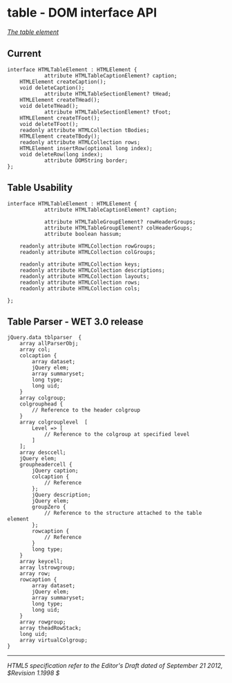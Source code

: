 table - DOM interface API
=======================

_[The table element](http://dev.w3.org/html5/spec/the-table-element.html#the-table-element)_

## Current 

	interface HTMLTableElement : HTMLElement {
				attribute HTMLTableCaptionElement? caption;
		HTMLElement createCaption();
		void deleteCaption();
				attribute HTMLTableSectionElement? tHead;
		HTMLElement createTHead();
		void deleteTHead();
				attribute HTMLTableSectionElement? tFoot;
		HTMLElement createTFoot();
		void deleteTFoot();
		readonly attribute HTMLCollection tBodies;
		HTMLElement createTBody();
		readonly attribute HTMLCollection rows;
		HTMLElement insertRow(optional long index);
		void deleteRow(long index);
				attribute DOMString border;
	};

## Table Usability

	interface HTMLTableElement : HTMLElement {
				attribute HTMLTableCaptionElement? caption;

				attribute HTMLTableGroupElement? rowHeaderGroups;
				attribute HTMLTableGroupElement? colHeaderGoups;
				attribute boolean hassum;

		readonly attribute HTMLCollection rowGroups;
		readonly attribute HTMLCollection colGroups;

		readonly attribute HTMLCollection keys;
		readonly attribute HTMLCollection descriptions;
		readonly attribute HTMLCollection layouts;
		readonly attribute HTMLCollection rows;
		readonly attribute HTMLCollection cols;

	};

## Table Parser - WET 3.0 release

	jQuery.data tblparser  {
		array allParserObj;
		array col;
		colcaption {
			array dataset;
			jQuery elem;
			array summaryset;
			long type;
			long uid;
		}
		array colgroup;
		colgrouphead {
			// Reference to the header colgroup
		}
		array colgrouplevel  [
			Level => [
				// Reference to the colgroup at specified level
			]
		];
		array desccell;
		jQuery elem;
		groupheadercell {
			jQuery caption;
			colcaption {
				// Reference
			};
			jQuery description;
			jQuery elem;
			groupZero {
				// Reference to the structure attached to the table element
			};
			rowcaption {
				// Reference
			}
			long type;
		}
		array keycell;
		array lstrowgroup;
		array row;
		rowcaption {
			array dataset;
			jQuery elem;
			array summaryset;
			long type;
			long uid;
		}
		array rowgroup;
		array theadRowStack;
		long uid;
		array virtualColgroup;
	}

-----
_HTML5 specification refer to the Editor's Draft dated of September 21 2012, $Revision 1.1998 $_

